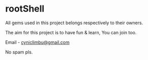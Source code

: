 rootShell
=========

All gems used in this project belongs respectively to their owners.

The aim for this project is to have fun & learn,
You can join too. 

Email - cyniclimbu@gmail.com

No spam pls.

